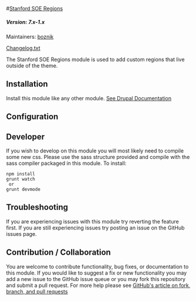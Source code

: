 #[Stanford SOE Regions](https://github.com/SU-SOE/stanford_soe_regions)
##### Version: 7.x-1.x

Maintainers: [boznik](https://github.com/boznik)

[Changelog.txt](CHANGELOG.txt)

The Stanford SOE Regions module is used to add custom regions that live outside of the theme.

Installation
---

Install this module like any other module. [See Drupal Documentation](https://drupal.org/documentation/install/modules-themes/modules-7)

Configuration
---

Developer
---

If you wish to develop on this module you will most likely need to compile some new css. Please use the sass structure provided and compile with the sass compiler packaged in this module. To install:

```
npm install
grunt watch
 or
grunt devmode
```

Troubleshooting
---

If you are experiencing issues with this module try reverting the feature first. If you are still experiencing issues try posting an issue on the GitHub issues page.

Contribution / Collaboration
---

You are welcome to contribute functionality, bug fixes, or documentation to this module. If you would like to suggest a fix or new functionality you may add a new issue to the GitHub issue queue or you may fork this repository and submit a pull request. For more help please see [GitHub's article on fork, branch, and pull requests](https://help.github.com/articles/using-pull-requests)
